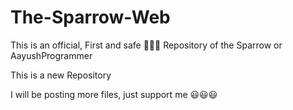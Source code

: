 # The-Sparrow-Web
This is an official, First and safe 💎💎💎 Repository of the Sparrow or AayushProgrammer

This is a new Repository

I will be posting more files, just support me 😃😃😃
